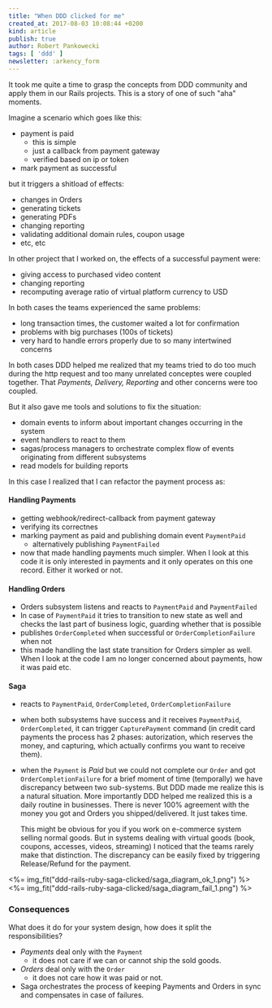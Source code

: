 ```yaml
---
title: "When DDD clicked for me"
created_at: 2017-08-03 10:08:44 +0200
kind: article
publish: true
author: Robert Pankowecki
tags: [ 'ddd' ]
newsletter: :arkency_form
---
```


It took me quite a time to grasp the concepts from DDD community and apply them in our Rails projects. This is a story of one of such "aha" moments.

<!-- more -->

Imagine a scenario which goes like this:

- payment is paid
  - this is simple
  - just a callback from payment gateway
  - verified based on ip or token
- mark payment as successful

but it triggers a shitload of effects:

- changes in Orders
- generating tickets
- generating PDFs
- changing reporting
- validating additional domain rules, coupon usage
- etc, etc

In other project that I worked on, the effects of a successful payment were:

- giving access to purchased video content
- changing reporting
- recomputing average ratio of virtual platform currency to USD

In both cases the teams experienced the same problems:

* long transaction times, the customer waited a lot for confirmation
* problems with big purchases (100s of tickets)
* very hard to handle errors properly due to so many intertwined concerns

In both cases DDD helped me realized that my teams tried to do too much during the http request and too many unrelated conceptes were coupled together. That _Payments, Delivery, Reporting_ and other concerns were too coupled.

But it also gave me tools and solutions to fix the situation:

* domain events to inform about important changes occurring in the system
* event handlers to react to them
* sagas/process managers to orchestrate complex flow of events originating from different subsystems
* read models for building reports

In this case I realized that I can refactor the payment process as:

#### Handling Payments

  * getting webhook/redirect-callback from payment gateway
  * verifying its correctnes
  * marking payment as paid and publishing domain event `PaymentPaid`
    * alternatively publishing `PaymentFailed`
  * now that made handling payments much simpler. When I look at this code it is only interested in payments and it only operates on this one record. Either it worked or not.

#### Handling Orders

  * Orders subsystem listens and reacts to `PaymentPaid` and `PaymentFailed`
  * In case of `PaymentPaid` it tries to transition to new state as well and checks the last part of business logic, guarding whether that is possible
  * publishes `OrderCompleted` when successful or `OrderCompletionFailure` when not
  * this made handling the last state transition for Orders simpler as well. When I look at the code I am no longer concerned about payments, how it was paid etc.

#### Saga

* reacts to `PaymentPaid`, `OrderCompleted`, `OrderCompletionFailure`
* when both subsystems have success and it receives `PaymentPaid`, `OrderCompleted`, it can trigger `CapturePayment` command (in credit card payments the process has 2 phases: autorization, which reserves the money, and capturing, which actually confirms you want to receive them).
* when the `Payment` is _Paid_ but we could not complete our `Order` and got `OrderCompletionFailure` for a brief moment of time (temporally) we have discrepancy between two sub-systems. But DDD made me realize this is a natural situation. More importantly DDD helped me realized this is a daily routine in businesses. There is never 100% agreement with the money you got and Orders you shipped/delivered. It just takes time.

  This might be obvious for you if you work on e-commerce system selling normal goods. But in systems dealing with virtual goods (book, coupons, accesses, videos, streaming) I noticed that the teams rarely make that distinction. The discrepancy can be easily fixed by triggering Release/Refund for the payment.

<%= img_fit("ddd-rails-ruby-saga-clicked/saga_diagram_ok_1.png") %>
<%= img_fit("ddd-rails-ruby-saga-clicked/saga_diagram_fail_1.png") %>

### Consequences

What does it do for your system design, how does it split the responsibilities?

* _Payments_ deal only with the `Payment`
  * it does not care if we can or cannot ship the sold goods.
* _Orders_ deal only with the `Order`
  * it does not care how it was paid or not.
* Saga orchestrates the process of keeping Payments and Orders in sync and compensates in case of failures.
